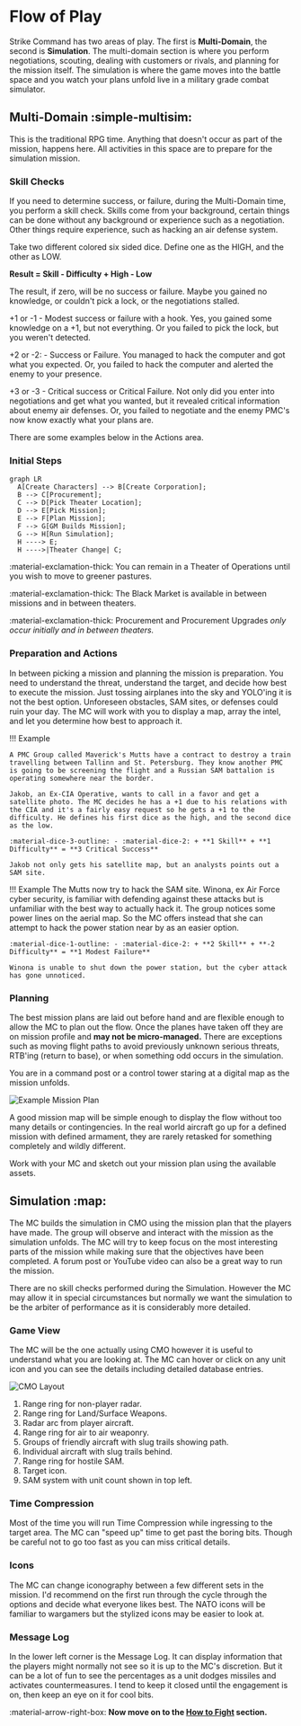 # Flow of Play

Strike Command has two areas of play. The first is **Multi-Domain**, the second is **Simulation**. The multi-domain section is where you perform negotiations, scouting, dealing with customers or rivals, and planning for the mission itself. The simulation is where the game moves into the battle space and you watch your plans unfold live in a military grade combat simulator.



## Multi-Domain :simple-multisim:

This is the traditional RPG time. Anything that doesn't occur as part of the mission, happens here. All activities in this space are to prepare for the simulation mission. 

### Skill Checks

If you need to determine success, or failure, during the Multi-Domain time, you perform a skill check. Skills come from your background, certain things can be done without any background or experience such as a negotiation. Other things require experience, such as hacking an air defense system. 

Take two different colored six sided dice. Define one as the HIGH, and the other as LOW. 


**Result = Skill - Difficulty + High - Low**


The result, if zero, will be no success or failure. Maybe you gained no knowledge, or couldn't pick a lock, or the negotiations stalled.

+1 or -1 - Modest success or failure with a hook. Yes, you gained some knowledge on a +1, but not everything. Or you failed to pick the lock, but you weren't detected.

+2 or -2: - Success or Failure. You managed to hack the computer and got what you expected. Or, you failed to hack the computer and alerted the enemy to your presence.

+3 or -3 - Critical success or Critical Failure. Not only did you enter into negotiations and get what you wanted, but it revealed critical information about enemy air defenses. Or, you failed to negotiate and the enemy PMC's now know exactly what your plans are.

There are some examples below in the Actions area.

### Initial Steps

``` mermaid
graph LR
  A[Create Characters] --> B[Create Corporation];
  B --> C[Procurement];
  C --> D[Pick Theater Location];
  D --> E[Pick Mission];
  E --> F[Plan Mission];
  F --> G[GM Builds Mission];
  G --> H[Run Simulation];
  H ----> E;
  H ---->|Theater Change| C;
```

:material-exclamation-thick: You can remain in a Theater of Operations until you wish to move to greener pastures.

:material-exclamation-thick: The Black Market is available in between missions and in between theaters. 

:material-exclamation-thick: Procurement and Procurement Upgrades *only occur initially and in between theaters.*

### Preparation and Actions

In between picking a mission and planning the mission is preparation. You need to understand the threat, understand the target, and decide how best to execute the mission. Just tossing airplanes into the sky and YOLO'ing it is not the best option. Unforeseen obstacles, SAM sites, or defenses could ruin your day. The MC will work with you to display a map, array the intel, and let you determine how best to approach it.

!!! Example

    A PMC Group called Maverick's Mutts have a contract to destroy a train travelling between Tallinn and St. Petersburg. They know another PMC is going to be screening the flight and a Russian SAM battalion is operating somewhere near the border. 
    
    Jakob, an Ex-CIA Operative, wants to call in a favor and get a satellite photo. The MC decides he has a +1 due to his relations with the CIA and it's a fairly easy request so he gets a +1 to the difficulty. He defines his first dice as the high, and the second dice as the low.
    
    :material-dice-3-outline: - :material-dice-2: + **1 Skill** + **1 Difficulty** = **3 Critical Success**
    
    Jakob not only gets his satellite map, but an analysts points out a SAM site.


!!! Example
    The Mutts now try to hack the SAM site. Winona, ex Air Force cyber security, is familiar with defending against these attacks but is unfamiliar with the best way to actually hack it. The group notices some power lines on the aerial map. So the MC offers instead that she can attempt to hack the power station near by as an easier option. 

    :material-dice-1-outline: - :material-dice-2: + **2 Skill** + **-2 Difficulty** = **1 Modest Failure**

    Winona is unable to shut down the power station, but the cyber attack has gone unnoticed.

### Planning

The best mission plans are laid out before hand and are flexible enough to allow the MC to plan out the flow. Once the planes have taken off they are on mission profile and **may not be micro-managed.** There are exceptions such as moving flight paths to avoid previously unknown serious threats, RTB'ing (return to base), or when something odd occurs in the simulation.

You are in a command post or a control tower staring at a digital map as the mission unfolds.

![Example Mission Plan](images/missionexample.png)

A good mission map will be simple enough to display the flow without too many details or contingencies. In the real world aircraft go up for a defined mission with defined armament, they are rarely retasked for something completely and wildly different. 

Work with your MC and sketch out your mission plan using the available assets. 

## Simulation :map:

The MC builds the simulation in CMO using the mission plan that the players have made. The group will observe and interact with the mission as the simulation unfolds. The MC will try to keep focus on the most interesting parts of the mission while making sure that the objectives have been completed. A forum post or YouTube video can also be a great way to run the mission.

There are no skill checks performed during the Simulation. However the MC may allow it in special circumstances but normally we want the simulation to be the arbiter of performance as it is considerably more detailed.

### Game View

The MC will be the one actually using CMO however it is useful to understand what you are looking at. The MC can hover or click on any unit icon and you can see the details including detailed database entries.

![CMO Layout](images/image.png)

1. Range ring for non-player radar.
2. Range ring for Land/Surface Weapons.
3. Radar arc from player aircraft.
4. Range ring for air to air weaponry.
5. Groups of friendly aircraft with slug trails showing path.
6. Individual aircraft with slug trails behind.
7. Range ring for hostile SAM.
8. Target icon.
9. SAM system with unit count shown in top left.

### Time Compression

Most of the time you will run Time Compression while ingressing to the target area. The MC can "speed up" time to get past the boring bits. Though be careful not to go too fast as you can miss critical details.

### Icons

The MC can change iconography between a few different sets in the mission. I'd recommend on the first run through the cycle through the options and decide what everyone likes best. The NATO icons will be familiar to wargamers but the stylized icons may be easier to look at.

### Message Log

In the lower left corner is the Message Log. It can display information that the players might normally not see so it is up to the MC's discretion. But it can be a lot of fun to see the percentages as a unit dodges missiles and activates countermeasures. I tend to keep it closed until the engagement is on, then keep an eye on it for cool bits.

:material-arrow-right-box: **Now move on to the [How to Fight](howtofight.md) section.**


